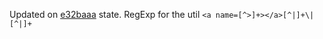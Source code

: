 Updated on [e32baaa](https://github.com/OAI/OpenAPI-Specification/tree/e32baaa) state.
RegExp for the util `<a name=[^>]+></a>[^|]+\| [^|]+`